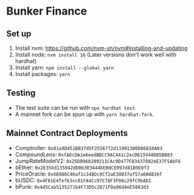 # Bunker Finance

## Set up

1. Install nvm: https://github.com/nvm-sh/nvm#installing-and-updating
2. Install node: `nvm install 16` (Later versions don't work well with hardhat)
3. Install yarn: `npm install --global yarn`
4. Install packages: `yarn`

## Testing

- The test suite can be run with `npx hardhat test`.
- A mainnet fork can be spun up with `yarn hardhat-fork`.

## Mainnet Contract Deployments
- Comptroller: `0x01a9D451B037d5F2556772d11991380D86810A83`
- CompoundLens: `0xfA6cDA1e6eedBBCC9AC441c2acD6159486B5B883`
- JumpRateModelV2: `0x25D096b209211CAc9D477F83437882eE37F5AbF6`
- bEther: `0x2E35bd135942dD0b303444bEBdCE097d81B9E0f3`
- PriceOracle: `0x68986C46af1c348Dc0Cf2aE30037af57a0A6B36f`
- bUSDC: `0x4F81E4fef63cc01FA4Cc97C78F3F08c29fC9bAD1`
- bPunk: `0x4d5Cab5135271b4F73D5c2071F8a96d4eE5883d3`
